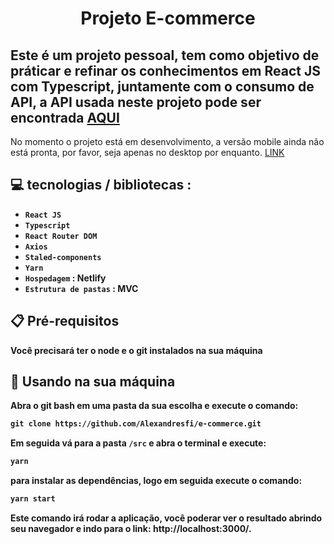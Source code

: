 <h1 align="center" >Projeto E-commerce</h1>

<h2> 
    Este é um projeto pessoal, tem como objetivo de práticar e refinar os conhecimentos em React JS com Typescript, juntamente com o consumo de API,
    a API usada neste projeto pode ser encontrada <a href="https://dummyjson.com"> AQUI </a>
 </h2>
 
 <p> No momento o projeto está em desenvolvimento, a versão mobile ainda não está pronta, por favor, seja apenas no desktop por enquanto. 
    <a href="https://ecommerce-smart-shopping.netlify.app/">LINK</a> 
 </p>

<h2> 
 💻 tecnologias / bibliotecas :
</h2>

- <strong> `React JS` <strong>
- <strong> `Typescript` <strong>
- <strong> `React Router DOM` <strong>
- <strong> `Axios` <strong>
- <strong> `Staled-components` <strong>
- <strong> `Yarn`<strong>
- <strong> `Hospedagem` <strong> : Netlify
- <strong> `Estrutura de pastas` <strong> : MVC

<h2>
    📋 Pré-requisitos
</h2>

<p> Você precisará ter o node e o git instalados na sua máquina</p>

<h2>
    🔧 Usando na sua máquina
</h2>
Abra o git bash em uma pasta da sua escolha e execute o comando:

```md
git clone https://github.com/Alexandresfi/e-commerce.git
```

Em seguida vá para a pasta `/src` e abra o terminal e execute:

```md
yarn
```

para instalar as dependências, logo em seguida execute o comando:

```md
yarn start
```

Este comando irá rodar a aplicação, você poderar ver o resultado abrindo seu navegador e indo para o link: http://localhost:3000/.
